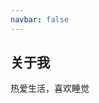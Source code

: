 ```yaml
---
navbar: false
---
```


## 关于我  <Badge text="beta" type="warn"/> <Badge text="0.10.1+"/> <Badge text="默认主题"/>

热爱生活，喜欢睡觉